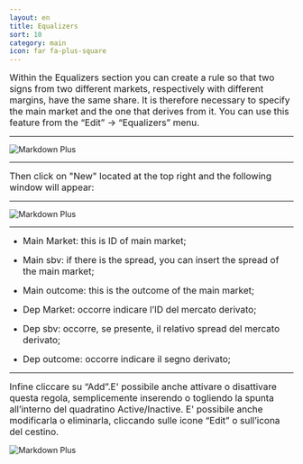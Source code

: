 ```yaml
---
layout: en
title: Equalizers
sort: 10
category: main
icon: far fa-plus-square
---
```

<p class="message">
   
</p>


<font size="3">Within the Equalizers section you can create a rule so that two signs from two different markets, respectively with different margins, have the same share. It is therefore necessary to specify the main market and the one that derives from it. You can use this feature from the “Edit” -> “Equalizers” menu.</font>

---
 ![Markdown Plus]({{site.baseurl}}/public/images/equalizers/equalizers-one.png)

 ---


 <font size="3">Then click on "New" located at the top right and the following window will appear:</font>

 ---

 ![Markdown Plus]({{site.baseurl}}/public/images/equalizers/equalizers-two.png)

 ---


 - <font size="3">Main Market: this is ID of main market;</font> 

 - <font size="3">Main sbv: if there is the spread, you can insert the spread of the main market;</font> 

 - <font size="3">Main outcome: this is the outcome of the main market;</font> 

 - <font size="3">Dep Market: occorre indicare l’ID del mercato derivato;</font> 

 - <font size="3">Dep sbv: occorre, se presente, il relativo spread del mercato derivato;</font> 

 - <font size="3">Dep outcome: occorre indicare il segno derivato;</font> 

 ---

<font size="3">Infine cliccare su “Add”.E' possibile anche attivare o disattivare questa regola, semplicemente inserendo o togliendo la spunta all’interno del quadratino Active/Inactive. E' possibile anche modificarla o eliminarla, cliccando sulle icone “Edit” o sull’icona del cestino.</font>


![Markdown Plus]({{site.baseurl}}/public/images/equalizers/equalizers-three.png)
 
 






